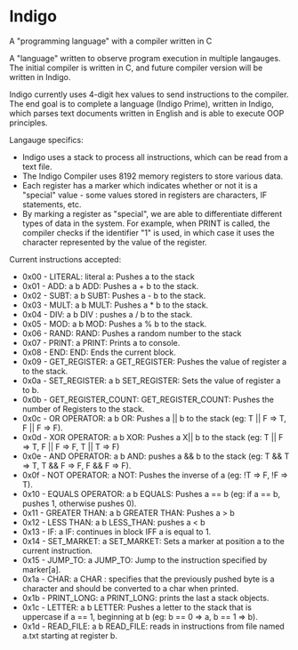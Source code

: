 # Indigo
A "programming language" with a compiler written in C

A "language" written to observe program execution in multiple langauges. The initial compiler is written in C, and future compiler version will be written in Indigo. 

Indigo currently uses 4-digit hex values to send instructions to the compiler. The end goal is to complete a language (Indigo Prime), written in Indigo, which parses text documents written in English and is able to execute OOP principles. 

Langauge specifics:

 * Indigo uses a stack to process all instructions, which can be read from a text file.
 * The Indigo Compiler uses 8192 memory registers to store various data.
 * Each register has a marker which indicates whether or not it is a "special" value - some values stored in registers are characters, IF statements, etc.
 * By marking a register as "special", we are able to differentiate different types of data in the system. For example, when PRINT is called, the compiler checks if the identifier "1" is used, in which case it uses the character represented by the value of the register.
 
Current instructions accepted:

 * 0x00 - LITERAL: literal a: Pushes a to the stack
 * 0x01 - ADD: a b ADD: Pushes a + b to the stack.
 * 0x02 - SUBT: a b SUBT: Pushes a - b to the stack.
 * 0x03 - MULT: a b MULT: Pushes a * b to the stack.
 * 0x04 - DIV:  a b DIV : pushes a / b to the stack.
 * 0x05 - MOD: a b MOD: Pushes a % b to the stack.
 * 0x06 - RAND: RAND: Pushes a random number to the stack
 * 0x07 - PRINT: a PRINT: Prints a to console.
 * 0x08 - END: END: Ends the current block.
 * 0x09 - GET_REGISTER: a GET_REGISTER: Pushes the value of register a to the stack.
 * 0x0a - SET_REGISTER: a b SET_REGISTER: Sets the value of register a to b.
 * 0x0b - GET_REGISTER_COUNT: GET_REGISTER_COUNT: Pushes the number of Registers to the stack.
 * 0x0c - OR OPERATOR: a b OR: Pushes a || b to the stack (eg: T || F => T, F || F => F).
 * 0x0d - XOR OPERATOR: a b XOR: Pushes a X|| b to the stack (eg: T || F => T, F || F => F, T || T => F)
 * 0x0e - AND OPERATOR: a b AND: pushes a && b to the stack (eg: T && T => T, T && F => F, F && F => F).
 * 0x0f - NOT OPERATOR: a NOT: Pushes the inverse of a (eg: !T => F, !F => T).
 * 0x10 - EQUALS OPERATOR: a b EQUALS: Pushes a == b (eg: if a == b, pushes 1, otherwise pushes 0).
 * 0x11 - GREATER THAN: a b GREATER THAN: Pushes a > b
 * 0x12 - LESS THAN: a b LESS_THAN: pushes a < b
 * 0x13 - IF: a IF: continues in block IFF a is equal to 1.
 * 0x14 - SET_MARKET: a SET_MARKET: Sets a marker at position a to the current instruction.
 * 0x15 - JUMP_TO: a JUMP_TO: Jump to the instruction specified by marker[a].
 * 0x1a - CHAR: a CHAR : specifies that the previously pushed byte is a character and should be converted to a char when printed.
 * 0x1b - PRINT_LONG: a PRINT_LONG: prints the last a stack objects.
 * 0x1c - LETTER: a b LETTER: Pushes a letter to the stack that is uppercase if a == 1, beginning at b (eg: b == 0 => a, b == 1 => b).
 * 0x1d - READ_FILE: a b READ_FILE: reads in instructions from file named a.txt starting at register b.
